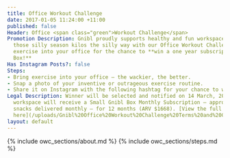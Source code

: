 ```yaml
---
title: Office Workout Challenge
date: 2017-01-05 11:24:00 +11:00
published: false
Header: Office <span class="green">Workout Challenge</span>
Promotion Description: Gnibl proudly supports healthy and fun workspaces – so shed
  those silly season kilos the silly way with our Office Workout Challenge. Bring
  exercise into your office for the chance to **win a one year subscription to Gnibl
  Box!**
Has Instagram Posts?: false
Steps:
- Bring exercise into your office – the wackier, the better.
- Snap a photo of your inventive or outrageous exercise routine.
- Share it on Instagram with the following hashtag for your chance to win.
Legal Description: Winner will be selected and notified on 14 March, 2017. The winning
  workspace will receive a Small Gnibl Box Monthly Subscription – approximately 50
  snacks delivered monthly – for 12 months (ARV $1668). [View the full terms and conditions
  here](/uploads/Gnibl%20Office%20Workout%20Challenge%20Terms%20and%20Conditions.pdf).
layout: default
---
```


<main class="fixed-header">
{% include owc_sections/about.md %}
{% include owc_sections/steps.md %}
</main>
